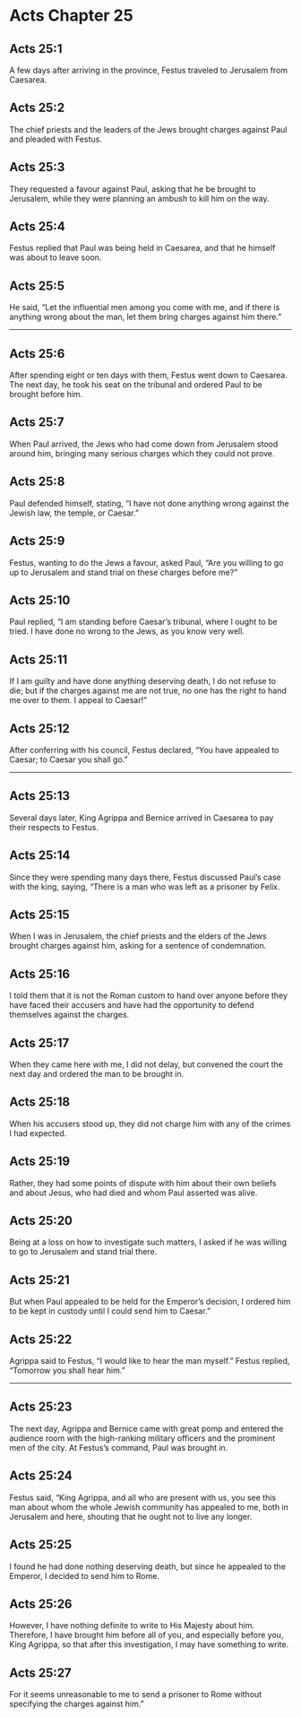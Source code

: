 # Acts Chapter 25

## Acts 25:1

A few days after arriving in the province, Festus traveled to Jerusalem from Caesarea.

## Acts 25:2

The chief priests and the leaders of the Jews brought charges against Paul and pleaded with Festus.

## Acts 25:3

They requested a favour against Paul, asking that he be brought to Jerusalem, while they were planning an ambush to kill him on the way.

## Acts 25:4

Festus replied that Paul was being held in Caesarea, and that he himself was about to leave soon.

## Acts 25:5

He said, “Let the influential men among you come with me, and if there is anything wrong about the man, let them bring charges against him there.”

---

## Acts 25:6

After spending eight or ten days with them, Festus went down to Caesarea. The next day, he took his seat on the tribunal and ordered Paul to be brought before him.

## Acts 25:7

When Paul arrived, the Jews who had come down from Jerusalem stood around him, bringing many serious charges which they could not prove.

## Acts 25:8

Paul defended himself, stating, “I have not done anything wrong against the Jewish law, the temple, or Caesar.”

## Acts 25:9

Festus, wanting to do the Jews a favour, asked Paul, “Are you willing to go up to Jerusalem and stand trial on these charges before me?”

## Acts 25:10

Paul replied, “I am standing before Caesar’s tribunal, where I ought to be tried. I have done no wrong to the Jews, as you know very well.

## Acts 25:11

If I am guilty and have done anything deserving death, I do not refuse to die; but if the charges against me are not true, no one has the right to hand me over to them. I appeal to Caesar!”

## Acts 25:12

After conferring with his council, Festus declared, “You have appealed to Caesar; to Caesar you shall go.”

---

## Acts 25:13

Several days later, King Agrippa and Bernice arrived in Caesarea to pay their respects to Festus.

## Acts 25:14

Since they were spending many days there, Festus discussed Paul’s case with the king, saying, “There is a man who was left as a prisoner by Felix.

## Acts 25:15

When I was in Jerusalem, the chief priests and the elders of the Jews brought charges against him, asking for a sentence of condemnation.

## Acts 25:16

I told them that it is not the Roman custom to hand over anyone before they have faced their accusers and have had the opportunity to defend themselves against the charges.

## Acts 25:17

When they came here with me, I did not delay, but convened the court the next day and ordered the man to be brought in.

## Acts 25:18

When his accusers stood up, they did not charge him with any of the crimes I had expected.

## Acts 25:19

Rather, they had some points of dispute with him about their own beliefs and about Jesus, who had died and whom Paul asserted was alive.

## Acts 25:20

Being at a loss on how to investigate such matters, I asked if he was willing to go to Jerusalem and stand trial there.

## Acts 25:21

But when Paul appealed to be held for the Emperor’s decision, I ordered him to be kept in custody until I could send him to Caesar.”

## Acts 25:22

Agrippa said to Festus, “I would like to hear the man myself.” Festus replied, “Tomorrow you shall hear him.”

---

## Acts 25:23

The next day, Agrippa and Bernice came with great pomp and entered the audience room with the high-ranking military officers and the prominent men of the city. At Festus’s command, Paul was brought in.

## Acts 25:24

Festus said, “King Agrippa, and all who are present with us, you see this man about whom the whole Jewish community has appealed to me, both in Jerusalem and here, shouting that he ought not to live any longer.

## Acts 25:25

I found he had done nothing deserving death, but since he appealed to the Emperor, I decided to send him to Rome.

## Acts 25:26

However, I have nothing definite to write to His Majesty about him. Therefore, I have brought him before all of you, and especially before you, King Agrippa, so that after this investigation, I may have something to write.

## Acts 25:27

For it seems unreasonable to me to send a prisoner to Rome without specifying the charges against him.”
